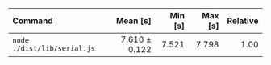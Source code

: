 | Command | Mean [s] | Min [s] | Max [s] | Relative |
|:---|---:|---:|---:|---:|
| `node ./dist/lib/serial.js` | 7.610 ± 0.122 | 7.521 | 7.798 | 1.00 |
